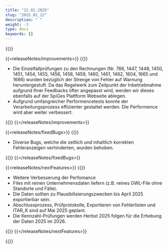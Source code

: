 ```yaml
---
title: "22.01.2025" 
slug: "2025_01_22" 
description: " "
weight: -3
type: docs
keywords: []
---
```


{{<releaseNotes responsible="Stefan Neubert">}}

{{<releaseNotes/improvements>}}
{{<markdown>}}

- Die Einzelfallprüfungen zu den Rechnungen  (Nr. 766, 1447, 1448, 1450, 1451, 1454, 1455, 1456, 1458, 1459, 1460, 1461, 1462, 1604, 1665 und 1666) wurden bezüglich der Strenge von Fehler auf Warnung heruntergestuft. Da das Regelwerk zum Zeitpunkt der Inbetriebnahme aufgrund Ihrer Feedbacks öfter angepasst wird, werden wir dieses ebenfalls auf der SpiGes Plattform Webseite ablegen.
- Aufgrund umfangreicher Performencetests konnte der Verarbeitungsprozess effizienter gestaltet werden. Die Performence wird aber weiter verbessert.

{{</markdown>}}
{{</releaseNotes/improvements>}}

{{<releaseNotes/fixedBugs>}}
{{<markdown>}}

- Diverse Bugs, welche die zeitlich und inhaltlich korrekten Fehleranzeigen verhinderten, wurden behoben.

{{</markdown>}}
{{</releaseNotes/fixedBugs>}}

{{<releaseNotes/nextFeatures>}}
{{<markdown>}}

- Weitere Verbesserung der Perfomance
- Files mit reinen Unternehmensdaten liefern (z.B. reines GWL-File ohne Standorte und Fälle).
- Die Daten sollten zu Plausibilisierungszwecken bis April 2025 exportierbar sein.
- Abschlussprozess, Prüfprotokolle, Exportieren von Fehlerlisten und ITAR_K sind auf Mai 2025 geplant.
- Die Kennzahl-Prüfungen werden Herbst 2025 folgen für die Erhebung der Daten 2025 im 2026.

{{</markdown>}}
{{</releaseNotes/nextFeatures>}}

{{</releaseNotes>}}
